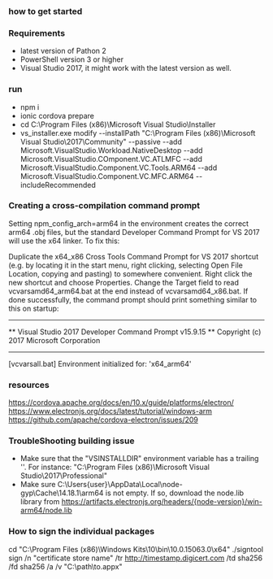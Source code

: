 ### how to get started

### Requirements
* latest version of Pathon 2
* PowerShell version 3 or higher
* Visual Studio 2017, it might work with the latest version as well.

### run
* npm i
* ionic cordova prepare
* cd C:\Program Files (x86)\Microsoft Visual Studio\Installer
* vs_installer.exe modify --installPath "C:\Program Files (x86)\Microsoft Visual Studio\2017\Community" --passive --add Microsoft.VisualStudio.Workload.NativeDesktop --add Microsoft.VisualStudio.COmponent.VC.ATLMFC --add Microsoft.VisualStudio.Component.VC.Tools.ARM64 --add Microsoft.VisualStudio.Component.VC.MFC.ARM64 --includeRecommended

### Creating a cross-compilation command prompt
Setting npm_config_arch=arm64 in the environment creates the correct arm64 .obj files, but the standard Developer Command Prompt for VS 2017 will use the x64 linker. To fix this:

Duplicate the x64_x86 Cross Tools Command Prompt for VS 2017 shortcut (e.g. by locating it in the start menu, right clicking, selecting Open File Location, copying and pasting) to somewhere convenient.
Right click the new shortcut and choose Properties.
Change the Target field to read vcvarsamd64_arm64.bat at the end instead of vcvarsamd64_x86.bat.
If done successfully, the command prompt should print something similar to this on startup:

**********************************************************************
** Visual Studio 2017 Developer Command Prompt v15.9.15
** Copyright (c) 2017 Microsoft Corporation
**********************************************************************
[vcvarsall.bat] Environment initialized for: 'x64_arm64'

### resources
https://cordova.apache.org/docs/en/10.x/guide/platforms/electron/
https://www.electronjs.org/docs/latest/tutorial/windows-arm
https://github.com/apache/cordova-electron/issues/209


### TroubleShooting building issue
* Make sure that the "VSINSTALLDIR" environment variable has a trailing '\'. For instance: "C:\Program Files (x86)\Microsoft Visual Studio\2017\Professional\"
* Make sure C:\Users\{user}\AppData\Local\node-gyp\Cache\14.18.1\arm64 is not empty. If so, download the node.lib library from https://artifacts.electronjs.org/headers/{node-version}/win-arm64/node.lib

### How to sign the individual packages
cd "C:\Program Files (x86)\Windows Kits\10\bin\10.0.15063.0\x64"
./signtool sign /n "certificate store name" /tr http://timestamp.digicert.com /td sha256 /fd sha256 /a /v "C:\path\to\.appx"